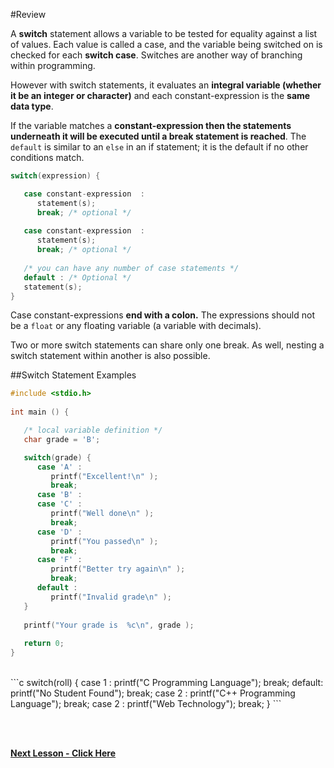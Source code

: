 #Review

A __switch__ statement allows a variable to be tested for equality against a list of values. Each value is called a case, and the variable being switched on is checked for each __switch case__. Switches are another way of branching within programming.

However with switch statements, it evaluates an __integral variable (whether it be an integer or character)__ and each constant-expression is the __same data type__. 

If the variable matches a __constant-expression then the statements underneath it will be executed until a break statement is reached__. The ```default``` is similar to an ```else``` in an if statement; it is the default if no other conditions match.

```c
switch(expression) {

   case constant-expression  :
      statement(s);
      break; /* optional */
	
   case constant-expression  :
      statement(s);
      break; /* optional */
  
   /* you can have any number of case statements */
   default : /* Optional */
   statement(s);
}
```

Case constant-expressions __end with a colon.__ The expressions should not be a ```float``` or any floating variable (a variable with decimals).

Two or more switch statements can share only one break. As well, nesting a switch statement within another is also possible.

##Switch Statement Examples

```c
#include <stdio.h>
 
int main () {

   /* local variable definition */
   char grade = 'B';

   switch(grade) {
      case 'A' :
         printf("Excellent!\n" );
         break;
      case 'B' :
      case 'C' :
         printf("Well done\n" );
         break;
      case 'D' :
         printf("You passed\n" );
         break;
      case 'F' :
         printf("Better try again\n" );
         break;
      default :
         printf("Invalid grade\n" );
   }
   
   printf("Your grade is  %c\n", grade );
 
   return 0;
}
```
<br>
```c
switch(roll)
       {
       case 1 :
               printf("C Programming Language");
               break;
       default:
               printf("No Student Found");
               break;
       case 2 :
               printf("C++ Programming Language");
               break;
       case 2 :
               printf("Web Technology");
               break;
        }
```

<br><br>


__[Next Lesson - Click Here](https://github.com/burnabysouthprogramming/Lessons/blob/master/Lesson-6/6b.%20Functions.md)__
